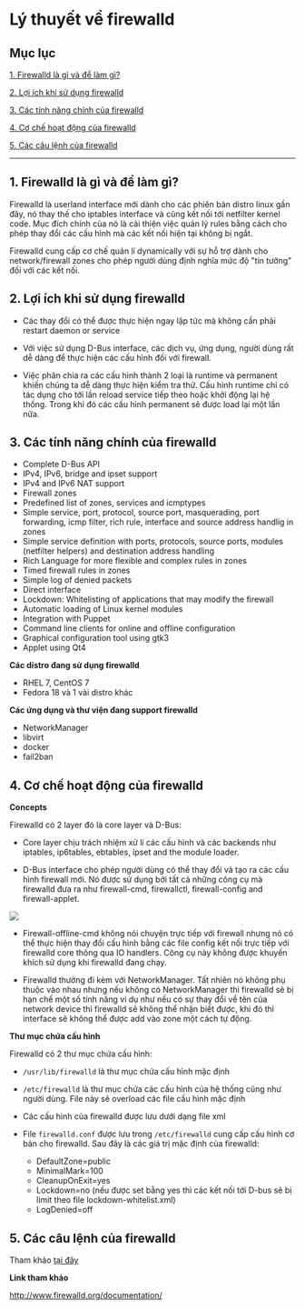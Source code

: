 # Lý thuyết về firewalld

## Mục lục

[1. Firewalld là gì và để làm gì?](#1)

[2. Lợi ích khi sử dụng firewalld](#2)

[3. Các tính năng chính của firewalld](#3)

[4. Cơ chế hoạt động của firewalld](#4)

[5. Các câu lệnh của firewalld](#5)

------------------

<a name="1"></a>
## 1. Firewalld là gì và để làm gì?

Firewalld là userland interface mới dành cho các phiên bản distro linux gần đây, nó thay thế cho iptables interface và cũng kết nối tới netfilter kernel code. Mục đích chính của nó là cải thiện việc quản lý rules bằng cách cho phép thay đổi các cấu hình mà các kết nối hiện tại không bị ngắt.

Firewalld cung cấp cơ chế quản lí dynamically với sự hỗ trợ dành cho network/firewall zones cho phép người dùng định nghĩa mức độ "tin tưởng" đối với các kết nối.

<a name="2"></a>
## 2. Lợi ích khi sử dụng firewalld

- Các thay đổi có thể được thực hiện ngay lập tức mà không cần phải restart daemon or service

- Với việc sử dụng D-Bus interface, các dịch vụ, ứng dụng, người dùng rất dễ dàng để thực hiện các cấu hình đối với firewall.

- Việc phân chia ra các cấu hình thành 2 loại là runtime và permanent khiến chúng ta dễ dàng thực hiện kiểm tra thử. Cấu hình runtime chỉ có tác dụng cho tới lần reload service tiếp theo hoặc khởi động lại hệ thống. Trong khi đó các cấu hình permanent sẽ được load lại một lần nữa.

<a name="3"></a>
## 3. Các tính năng chính của firewalld

- Complete D-Bus API
- IPv4, IPv6, bridge and ipset support
- IPv4 and IPv6 NAT support
- Firewall zones
- Predefined list of zones, services and icmptypes
- Simple service, port, protocol, source port, masquerading, port forwarding, icmp filter, rich rule, interface and source address handlig in zones
- Simple service definition with ports, protocols, source ports, modules (netfilter helpers) and destination address handling
- Rich Language for more flexible and complex rules in zones
- Timed firewall rules in zones
- Simple log of denied packets
- Direct interface
- Lockdown: Whitelisting of applications that may modify the firewall
- Automatic loading of Linux kernel modules
- Integration with Puppet
- Command line clients for online and offline configuration
- Graphical configuration tool using gtk3
- Applet using Qt4

**Các distro đang sử dụng firewalld**

- RHEL 7, CentOS 7
- Fedora 18 và 1 vài distro khác

**Các ứng dụng và thư viện đang support firewalld**

- NetworkManager
- libvirt
- docker
- fail2ban

<a name="4"></a>
## 4. Cơ chế hoạt động của firewalld

**Concepts**

Firewalld có 2 layer đó là core layer và D-Bus:

- Core layer chịu trách nhiệm xử lí các cấu hình và các backends như iptables, ip6tables, ebtables, ipset and the module loader.

- D-Bus interface cho phép người dùng có thể thay đổi và tạo ra các cấu hình firewall mới. Nó được sử dụng bởi tất cả những công cụ mà firewalld đưa ra như firewall-cmd, firewallctl, firewall-config and firewall-applet.

<img src="https://i.imgur.com/CEkTaXC.png">

- Firewall-offline-cmd không nói chuyện trực tiếp với firewall nhưng nó có thể thực hiện thay đổi cấu hình bằng các file config kết nối trực tiếp với firewalld core thông qua IO handlers. Công cụ này không được khuyến khích sử dụng khi firewalld đang chạy.

- Firewalld thường đi kèm với NetworkManager. Tất nhiên nó không phụ thuộc vào nhau nhưng nếu không có NetworkManager thì firewalld sẽ bị hạn chế một số tính năng ví dụ như nếu có sự thay đổi về tên của network device thì firewalld sẽ không thể nhận biết được, khi đó thì interface sẽ không thể được add vào zone một cách tự động.

**Thư mục chứa cấu hình**

Firewalld có 2 thư mục chứa cấu hình:

- `/usr/lib/firewalld` là thư mục chứa cấu hình mặc định
- `/etc/firewalld` là thư mục chứa các cấu hình của hệ thống cũng như người dùng. File này sẽ overload các file cấu hình mặc định

- Các cấu hình của firewalld được lưu dưới dạng file xml
- File `firewalld.conf` được lưu trong `/etc/firewalld` cung cấp cấu hình cơ bản cho firewalld. Sau đây là các giá trị mặc định của firewalld:
  - DefaultZone=public
  - MinimalMark=100
  - CleanupOnExit=yes
  - Lockdown=no (nếu được set bằng yes thì các kết nối tới D-bus sẽ bị limit theo file lockdown-whitelist.xml)
  - LogDenied=off

<a name="5"></a>
## 5. Các câu lệnh của firewalld

Tham khảo [tại đây](https://fedoraproject.org/wiki/Firewalld?rd=FirewallD#Working_with_firewalld)

**Link tham khảo**

http://www.firewalld.org/documentation/
